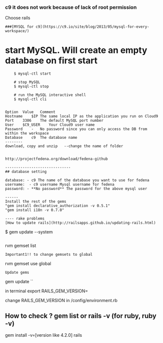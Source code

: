 ### c9 it does not work because of lack of root permission
Choose rails


```
###[MYSQL for c9](https://c9.io/site/blog/2013/05/mysql-for-every-workspace/)

```
# start MySQL. Will create an empty database on first start

        $ mysql-ctl start
        
        # stop MySQL
        $ mysql-ctl stop
        
        # run the MySQL interactive shell
        $ mysql-ctl cli
```

Option	Value	Comment
Hostname	$IP	The same local IP as the application you run on Cloud9
Port	3306	The default MySQL port number
User	$C9_USER	Your Cloud9 user name
Password	-	No password since you can only access the DB from within the workspace
Database	c9	The database name
--------
download, copy and unzip   --change the name of folder


http://projectfedena.org/download/fedena-github

------------------------------
## database setting

database: - c9 The name of the database you want to use for fedena
username:  - c9 username Mysql username for fedena
password: - **No password** The password for the above mysql user

------
Install the rest of the gems
"gem install declarative_authorization -v 0.5.1" 
"gem install i18n -v 0.7.0" 

---- rake problems
[How to update rails](http://railsapps.github.io/updating-rails.html)

```
$ gem update --system
```

```
rvm gemset list
```
Important1!! to change gemsets to global
```
rvm gemset use global
```
Update gems
```
gem update
``

in terminal
export RAILS_GEM_VERSION=

change RAILS_GEM_VERSION in /config/environment.rb

How to check ? gem list 
or
rails -v
(for ruby, ruby -v)
-----
gem install -v=[version like 4.2.0] rails





